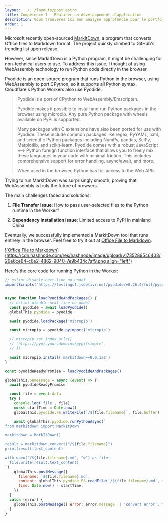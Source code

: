 ```yaml
---
layout: ../../layouts/post.astro
title: Compétence 1 - Réaliser un développement d'application
description: Vous trouverez ici mon analyse approfondie pour le portfolio. Cette page couvre également l'ensemble des apprentissages critiques de cette compétence pour la SAÉ.
order: 1
---
```


Microsoft recently open-sourced [MarkItDown](https://github.com/microsoft/markitdown), a program that converts Office files to Markdown format. The project quickly climbed to GitHub's trending list upon release.

However, since MarkItDown is a Python program, it might be challenging for non-technical users to use. To address this issue, I thought of using WebAssembly technology to run Python code directly in the browser.

Pyodide is an open-source program that runs Python in the browser, using WebAssembly to port CPython, so it supports all Python syntax. Cloudflare's Python Workers also use Pyodide.

> Pyodide is a port of CPython to WebAssembly/Emscripten.
>
> Pyodide makes it possible to install and run Python packages in the browser using micropip. Any pure Python package with wheels available on PyPI is supported.
>
> Many packages with C extensions have also been ported for use with Pyodide. These include common packages like regex, PyYAML, lxml, and scientific Python packages including NumPy, pandas, SciPy, Matplotlib, and scikit-learn. Pyodide comes with a robust JavaScript ⟺ Python foreign function interface that allows you to freely mix these languages in your code with minimal friction. This includes comprehensive support for error handling, async/await, and more.
>
> When used in the browser, Python has full access to the Web APIs.

Trying to run MarkItDown was surprisingly smooth, proving that WebAssembly is truly the future of browsers.

The main challenges faced and solutions:

1. **File Transfer Issue**: How to pass user-selected files to the Python runtime in the Worker?

2. **Dependency Installation Issue**: Limited access to PyPI in mainland China.

Eventually, we successfully implemented a MarkItDown tool that runs entirely in the browser. Feel free to try it out at [Office File to Markdown](https://www.html.zone/markitdown/).

[![Office File to Markdown](https://cdn.hashnode.com/res/hashnode/image/upload/v1735289546403/26e6ce64-c6e2-4862-9040-7e9b434c7af9.png align="left")](https://www.html.zone/markitdown/)

Here's the core code for running Python in the Worker:

```javascript
// eslint-disable-next-line no-undef
importScripts('https://testingcf.jsdelivr.net/pyodide/v0.26.4/full/pyodide.js')


async function loadPyodideAndPackages() {
  // eslint-disable-next-line no-undef
  const pyodide = await loadPyodide()
  globalThis.pyodide = pyodide

  await pyodide.loadPackage('micropip')

  const micropip = pyodide.pyimport('micropip')

  // micropip.set_index_urls([
  // 'https://pypi.your.domains/pypi/simple',  
  // ])

  await micropip.install('markitdown==0.0.1a2')
}

const pyodideReadyPromise = loadPyodideAndPackages()

globalThis.onmessage = async (event) => {
  await pyodideReadyPromise

  const file = event.data
  try {
    console.log('file', file)
    const startTime = Date.now()
    globalThis.pyodide.FS.writeFile(`/${file.filename}`, file.buffer)

    await globalThis.pyodide.runPythonAsync(`
from markitdown import MarkItDown

markitdown = MarkItDown()

result = markitdown.convert("/${file.filename}")
print(result.text_content)

with open("/${file.filename}.md", "w") as file:
  file.write(result.text_content)
`)
    globalThis.postMessage({
      filename: `${file.filename}.md`,
      content: globalThis.pyodide.FS.readFile(`/${file.filename}.md`, { encoding: 'utf8' }),
      time: Date.now() - startTime,
    })
  }
  catch (error) {
    globalThis.postMessage({ error: error.message || 'convert error', filename: file.filename })
  }
}
```
